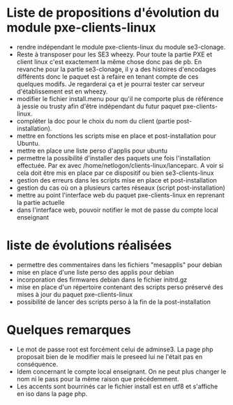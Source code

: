 # Liste de propositions d'évolution du module pxe-clients-linux

* rendre indépendant le module pxe-clients-linux du module se3-clonage.
* Reste à transposer pour les SE3 wheezy. Pour toute la partie PXE et client linux c'est exactement la même chose donc pas de pb. En revanche pour la partie se3-clonage, il y a des histoires d'encodages différents donc le paquet est à refaire en tenant compte de ces quelques modifs. Je regarderai ça et je pourrai tester car serveur d'établissement est en wheezy.
* modifier le fichier install.menu pour qu'il ne comporte plus de référence à jessie ou trusty afin d'être indépendant du futur paquet pxe-clients-linux.
* compléter la doc pour le choix du nom du client (partie post-installation).
* mettre en fonctions les scripts mise en place et post-installation pour Ubuntu.
* mettre en place une liste perso d'applis pour ubuntu
* permettre la possibilité d'installer des paquets une fois l'installation effectuée. Par ex avec /home/netlogon/clients-linux/lanceparc. A voir si cela doit être mis en place par ce dispositif ou bien se3-clients-linux
* gestion des erreurs dans les scripts mise en place et post-installation
* gestion du cas où on a plusieurs cartes réseaux (script post-installation)
* mettre au point l'interface web du paquet pxe-clients-linux en reprenant la partie actuelle
* dans l'interface web, pouvoir notifier le mot de passe du compte local enseignant


# liste de évolutions réalisées

* permettre des commentaires dans les fichiers "mesapplis" pour debian
* mise en place d'une liste perso des applis pour debian
* incorporation des firmwares debian dans le fichier initrd.gz
* mise en place d'un répertoire contenant des scripts perso préservé des mises à jour du paquet pxe-clients-linux
* possibilité de lancer des scripts perso à la fin de la post-installation


# Quelques remarques

- Le mot de passe root est forcément celui de adminse3. La page php proposait bien de le modifier mais le preseed lui ne l'était pas en conséquence.
- Idem concernant le compte local enseignant. On ne peut plus changer le nom ni le pass pour la même raison que précédemment.
- Les accents sont bourrinés car le fichier install est en utf8 et s'affiche en iso dans la page php.
